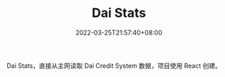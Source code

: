 ﻿---
weight: 
title: "Dai Stats"
description: "Dai Stats，直接从主网读取 Dai Credit System 数据，项目使用 React 创建"
date: 2022-03-25T21:57:40+08:00
lastmod: 2022-03-25T16:45:40+08:00
draft: false
authors: ["Metabd"]
featuredImage: "dai-stats.jpg"
link: ""
tags: ["数据分析","Dai Stats"]
categories: ["navigation"]
navigation: ["数据分析"]
lightgallery: true
toc: true
pinned: false
recommend: false
recommend1: false
---
Dai Stats，直接从主网读取 Dai Credit System 数据，项目使用 React 创建。
